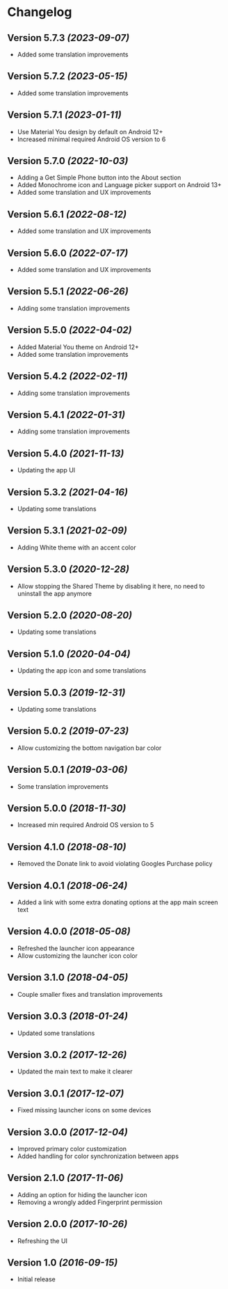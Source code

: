 Changelog
==========

Version 5.7.3 *(2023-09-07)*
----------------------------

 * Added some translation improvements

Version 5.7.2 *(2023-05-15)*
----------------------------

 * Added some translation improvements

Version 5.7.1 *(2023-01-11)*
----------------------------

 * Use Material You design by default on Android 12+
 * Increased minimal required Android OS version to 6

Version 5.7.0 *(2022-10-03)*
----------------------------

 * Adding a Get Simple Phone button into the About section
 * Added Monochrome icon and Language picker support on Android 13+
 * Added some translation and UX improvements

Version 5.6.1 *(2022-08-12)*
----------------------------

 * Added some translation and UX improvements

Version 5.6.0 *(2022-07-17)*
----------------------------

 * Added some translation and UX improvements

Version 5.5.1 *(2022-06-26)*
----------------------------

 * Adding some translation improvements

Version 5.5.0 *(2022-04-02)*
----------------------------

 * Added Material You theme on Android 12+
 * Added some translation improvements

Version 5.4.2 *(2022-02-11)*
----------------------------

 * Adding some translation improvements

Version 5.4.1 *(2022-01-31)*
----------------------------

 * Adding some translation improvements

Version 5.4.0 *(2021-11-13)*
----------------------------

 * Updating the app UI

Version 5.3.2 *(2021-04-16)*
----------------------------

 * Updating some translations

Version 5.3.1 *(2021-02-09)*
----------------------------

 * Adding White theme with an accent color

Version 5.3.0 *(2020-12-28)*
----------------------------

 * Allow stopping the Shared Theme by disabling it here, no need to uninstall the app anymore

Version 5.2.0 *(2020-08-20)*
----------------------------

 * Updating some translations

Version 5.1.0 *(2020-04-04)*
----------------------------

 * Updating the app icon and some translations

Version 5.0.3 *(2019-12-31)*
----------------------------

 * Updating some translations

Version 5.0.2 *(2019-07-23)*
----------------------------

 * Allow customizing the bottom navigation bar color

Version 5.0.1 *(2019-03-06)*
----------------------------

 * Some translation improvements

Version 5.0.0 *(2018-11-30)*
----------------------------

 * Increased min required Android OS version to 5

Version 4.1.0 *(2018-08-10)*
----------------------------

 * Removed the Donate link to avoid violating Googles Purchase policy

Version 4.0.1 *(2018-06-24)*
----------------------------

 * Added a link with some extra donating options at the app main screen text

Version 4.0.0 *(2018-05-08)*
----------------------------

 * Refreshed the launcher icon appearance
 * Allow customizing the launcher icon color

Version 3.1.0 *(2018-04-05)*
----------------------------

 * Couple smaller fixes and translation improvements

Version 3.0.3 *(2018-01-24)*
----------------------------

 * Updated some translations

Version 3.0.2 *(2017-12-26)*
----------------------------

 * Updated the main text to make it clearer

Version 3.0.1 *(2017-12-07)*
----------------------------

 * Fixed missing launcher icons on some devices

Version 3.0.0 *(2017-12-04)*
----------------------------

 * Improved primary color customization
 * Added handling for color synchronization between apps

Version 2.1.0 *(2017-11-06)*
----------------------------

 * Adding an option for hiding the launcher icon
 * Removing a wrongly added Fingerprint permission

Version 2.0.0 *(2017-10-26)*
----------------------------

 * Refreshing the UI

Version 1.0 *(2016-09-15)*
----------------------------

 * Initial release
